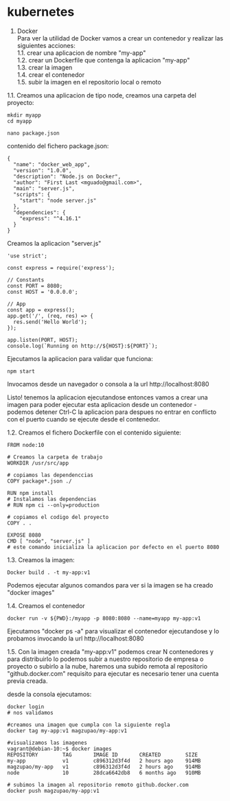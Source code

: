 # kubernetes
  

1. Docker  
Para ver la utilidad de Docker vamos a crear un contenedor y realizar las siguientes acciones:  
1.1. crear una aplicacion de nombre "my-app"  
1.2. crear un Dockerfile que contenga la aplicacion "my-app"  
1.3. crear la imagen  
1.4. crear el contenedor  
1.5. subir la imagen en el repositorio local o remoto  

1.1. Creamos una aplicacion de tipo node, creamos una carpeta del proyecto:  
```
mkdir myapp
cd myapp

nano package.json
```

contenido del fichero package.json:
```
{
  "name": "docker_web_app",
  "version": "1.0.0",
  "description": "Node.js on Docker",
  "author": "First Last <mguado@gmail.com>",
  "main": "server.js",
  "scripts": {
    "start": "node server.js"
  },
  "dependencies": {
    "express": "^4.16.1"
  }
}

```
  
Creamos la aplicacion "server.js"
```
'use strict';

const express = require('express');

// Constants
const PORT = 8080;
const HOST = '0.0.0.0';

// App
const app = express();
app.get('/', (req, res) => {
  res.send('Hello World');
});

app.listen(PORT, HOST);
console.log(`Running on http://${HOST}:${PORT}`);

```
  
Ejecutamos la aplicacion para validar que funciona:
```
npm start
```
  
Invocamos desde un navegador o consola a la url http://localhost:8080  
  
Listo! tenemos la aplicacion ejecutandose entonces vamos a crear una imagen para poder ejecutar esta aplicacion desde un contenedor - podemos detener Ctrl-C la aplicacion para despues no entrar en conflicto con el puerto cuando se ejecute desde el contenedor.  
  
1.2. Creamos el fichero Dockerfile con el contenido siguiente:
```
FROM node:10

# Creamos la carpeta de trabajo
WORKDIR /usr/src/app

# copiamos las dependenccias
COPY package*.json ./

RUN npm install
# Instalamos las dependencias
# RUN npm ci --only=production

# copiamos el codigo del proyecto
COPY . .

EXPOSE 8080
CMD [ "node", "server.js" ]
# este comando inicializa la aplicacion por defecto en el puerto 8080

```
  
1.3. Creamos la imagen:  
```
Docker build . -t my-app:v1
```
  
Podemos ejecutar algunos comandos para ver si la imagen se ha creado "docker images"
  
1.4. Creamos el contenedor
```
docker run -v ${PWD}:/myapp -p 8080:8080 --name=myapp my-app:v1
```
  
Ejecutamos "docker ps -a" para visualizar el contenedor ejecutandose y lo probamos invocando la url http://localhost:8080
  
  
1.5. Con la imagen creada "my-app:v1" podemos crear N contenedores y para distribuirlo lo podemos subir a nuestro repositorio de empresa o proyecto o subirlo a la nube, haremos una subido remota al repositorio "github.docker.com" requisito para ejecutar es necesario tener una cuenta previa creada.
  
desde la consola ejecutamos:
```
docker login
# nos validamos

#creamos una imagen que cumpla con la siguiente regla
docker tag my-app:v1 magzupao/my-app:v1  

#visualizamos las imagenes
vagrant@debian-10:~$ docker images
REPOSITORY        TAG       IMAGE ID       CREATED        SIZE
my-app            v1        c896312d3f4d   2 hours ago    914MB
magzupao/my-app   v1        c896312d3f4d   2 hours ago    914MB
node              10        28dca6642db8   6 months ago   910MB

# subimos la imagen al repositorio remoto github.docker.com
docker push magzupao/my-app:v1

```

